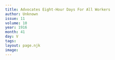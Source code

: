 ```yaml
---
title: Advocates Eight-Hour Days For All Workers
author: Unknown
issue: 11
volume: 10
year: 1916
month: 41
day: V
tags:
layout: page.njk
image:
---
```



